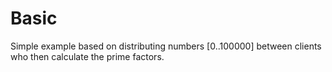 # Basic
Simple example based on distributing numbers [0..100000] between clients who then calculate the prime factors.
